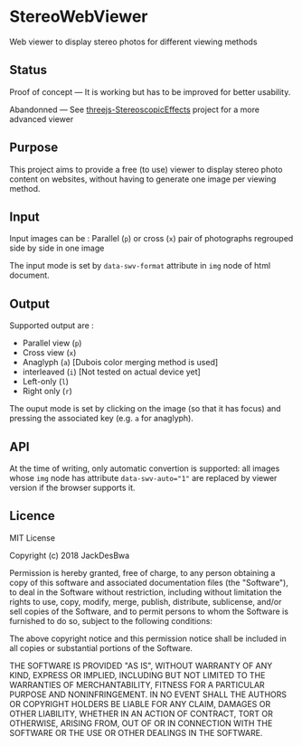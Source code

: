 StereoWebViewer
===============

Web viewer to display stereo photos for different viewing methods

Status
------

Proof of concept — It is working but has to be improved for better usability.

Abandonned — See [threejs-StereoscopicEffects](https://github.com/JackDesBwa/threejs-StereoscopicEffects) project for a more advanced viewer

Purpose
-------

This project aims to provide a free (to use) viewer to display stereo photo content on websites, without having to generate one image per viewing method.

Input
-----

Input images can be :
Parallel (`p`) or cross (`x`) pair of photographs regrouped side by side in one image

The input mode is set by `data-swv-format` attribute in `img` node of html document.

Output
------

Supported output are :

* Parallel view (`p`)
* Cross view (`x`)
* Anaglyph (`a`) [Dubois color merging method is used]
* interleaved (`i`) [Not tested on actual device yet]
* Left-only (`l`)
* Right only (`r`)

The ouput mode is set by clicking on the image (so that it has focus) and pressing the associated key (e.g. `a` for anaglyph).

API
---

At the time of writing, only automatic convertion is supported: all images whose `img` node has attribute `data-swv-auto="1"` are replaced by viewer version if the browser supports it.

Licence
-------

MIT License

Copyright (c) 2018 JackDesBwa

Permission is hereby granted, free of charge, to any person obtaining a copy of this software and associated documentation files (the "Software"), to deal in the Software without restriction, including without limitation the rights to use, copy, modify, merge, publish, distribute, sublicense, and/or sell copies of the Software, and to permit persons to whom the Software is furnished to do so, subject to the following conditions:

The above copyright notice and this permission notice shall be included in all copies or substantial portions of the Software.

THE SOFTWARE IS PROVIDED "AS IS", WITHOUT WARRANTY OF ANY KIND, EXPRESS OR IMPLIED, INCLUDING BUT NOT LIMITED TO THE WARRANTIES OF MERCHANTABILITY, FITNESS FOR A PARTICULAR PURPOSE AND NONINFRINGEMENT. IN NO EVENT SHALL THE AUTHORS OR COPYRIGHT HOLDERS BE LIABLE FOR ANY CLAIM, DAMAGES OR OTHER LIABILITY, WHETHER IN AN ACTION OF CONTRACT, TORT OR OTHERWISE, ARISING FROM, OUT OF OR IN CONNECTION WITH THE SOFTWARE OR THE USE OR OTHER DEALINGS IN THE SOFTWARE.
